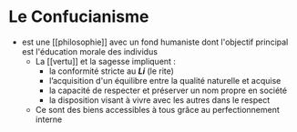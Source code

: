 # Le Confucianisme

- est une [[philosophie]] avec un fond humaniste dont l'objectif principal est l'éducation morale des individus
  - La [[vertu]] et la sagesse impliquent :
    - la conformité stricte au ***Li*** (le rite)
    - l’acquisition d'un équilibre entre la qualité naturelle et acquise
    - la capacité de respecter et préserver un nom propre en société
    - la disposition visant à vivre avec les autres dans le respect
  - Ce sont des biens accessibles à tous grâce au perfectionnement interne
